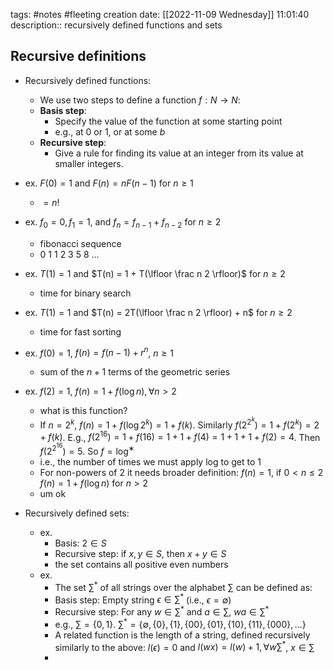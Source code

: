 tags: #notes #fleeting
creation date: [[2022-11-09 Wednesday]] 11:01:40
description:: recursively defined functions and sets

## Recursive definitions
- Recursively defined functions:
	- We use two steps to define a function $f : N \rightarrow N$:
	- **Basis step**:
		- Specify the value of the function at some starting point
		- e.g., at 0 or 1, or at some $b$
	- **Recursive step**:
		- Give a rule for finding its value at an integer from its value at smaller integers.

- ex. $F(0) = 1$ and $F(n) = nF(n-1)$ for $n \geq 1$
	- $= n!$
- ex. $f_0 = 0, f_1 = 1$, and $f_n = f_{n-1} + f_{n-2}$ for $n \geq 2$
	- fibonacci sequence
	- 0 1 1 2 3 5 8 ...
- ex. $T(1) = 1$ and $T(n) = 1 + T(\lfloor \frac n 2 \rfloor)$ for $n \geq 2$
	- time for binary search
- ex. $T(1) = 1$ and $T(n) = 2T(\lfloor \frac n 2 \rfloor) + n$ for $n \geq 2$
	- time for fast sorting
- ex. $f(0) = 1$, $f(n) = f(n-1) + r^n$, $n \geq 1$
	- sum of the $n+1$ terms of the geometric series
- ex. $f(2) = 1$, $f(n) = 1 + f(\log n), \forall n > 2$
	- what is this function?
	- If $n = 2^k$, $f(n) = 1 + f(\log 2^k ) = 1+ f(k)$. Similarly $f(2^{2^k}) = 1 + f(2^k) = 2+ f(k)$. E.g., $f(2^{16}) = 1 + f(16) = 1+1+ f(4) = 1+1+1+ f(2) = 4$. Then $f(2^{2^16}) = 5$. So $f = \log ^∗$
	- i.e., the number of times we must apply log to get to 1
	- For non-powers of 2 it needs broader definition: 
	  $f(n) = 1$, if $0 < n \leq 2$ 
	  $f(n) = 1 + f(\log n)$ for $n > 2$
	- um ok

- Recursively defined sets:
	- ex.
		- Basis: $2 \in S$
		- Recursive step: if $x, y \in S$, then $x + y \in S$ 
		- the set contains all positive even numbers
	- ex.
		- The set $\sum^*$ of all strings over the alphabet $\sum$ can be defined as:
		- Basis step: Empty string $\epsilon \in \sum ^*$ (i.e., $\epsilon = \emptyset$)
		- Recursive step: For any $w \in \sum ^*$ and $a \in \sum$, $wa \in \sum^*$
		- e.g., $\sum = \{0,1\}$. $\sum ^* = \{\emptyset, \{0\}, \{1\}, \{00\}, \{01\}, \{10\}, \{11\}, \{000\}, \ldots \}$
		- A related function is the length of a string, defined recursively similarly to the above: $l(\epsilon) = 0$ and $l(wx) = l(w) + 1, \forall w \sum^*$, $x \in \sum$
		- 
